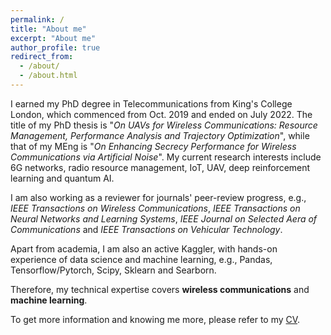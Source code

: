```yaml
---
permalink: /
title: "About me"
excerpt: "About me"
author_profile: true
redirect_from: 
  - /about/
  - /about.html
---
```


I earned my PhD degree in Telecommunications from King's College London, which commenced from Oct. 2019 and ended on July 2022. The title of my PhD thesis is "*On UAVs for Wireless Communications: Resource Management, Performance Analysis and Trajectory Optimization*", while that of my MEng is "*On Enhancing Secrecy Performance for Wireless Communications via Artificial Noise*". My current research interests include 6G networks, radio resource management, IoT, UAV, deep reinforcement learning and quantum AI. 

I am also working as a reviewer for journals' peer-review progress, e.g., *IEEE Transactions on Wireless Communications*, *IEEE Transactions on Neural Networks and Learning Systems*, *IEEE Journal on Selected Aera of Communications* and *IEEE Transactions on Vehicular Technology*.

Apart from academia, I am also an active Kaggler, with hands-on experience of data science and machine learning, e.g., Pandas, Tensorflow/Pytorch, Scipy, Sklearn and Searborn.

Therefore, my technical expertise covers **wireless communications** and **machine learning**. 

To get more information and knowing me more, please refer to my [CV](\cv).